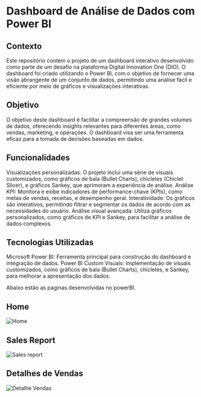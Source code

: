 # Dashboard de Análise de Dados com Power BI

## Contexto
Este repositório contém o projeto de um dashboard interativo desenvolvido como parte de um desafio na plataforma Digital Innovation One (DIO). O dashboard foi criado utilizando o Power BI, com o objetivo de fornecer uma visão abrangente de um conjunto de dados, permitindo uma análise fácil e eficiente por meio de gráficos e visualizações interativas.

## Objetivo
O objetivo deste dashboard é facilitar a compreensão de grandes volumes de dados, oferecendo insights relevantes para diferentes áreas, como vendas, marketing, e operações. O dashboard visa ser uma ferramenta eficaz para a tomada de decisões baseadas em dados.

## Funcionalidades
Visualizações personalizadas: O projeto inclui uma série de visuais customizados, como gráficos de bala (Bullet Charts), chicletes (Chiclet Slicer), e gráficos Sankey, que aprimoram a experiência de análise.
Análise KPI: Monitora e exibe indicadores de performance-chave (KPIs), como metas de vendas, receitas, e desempenho geral.
Interatividade: Os gráficos são interativos, permitindo filtrar e segmentar os dados de acordo com as necessidades do usuário.
Análise visual avançada: Utiliza gráficos personalizados, como gráficos de KPI e Sankey, para facilitar a análise de dados complexos.

## Tecnologias Utilizadas
Microsoft Power BI: Ferramenta principal para construção do dashboard e integração de dados.
Power BI Custom Visuals: Implementação de visuais customizados, como gráficos de bala (Bullet Charts), chicletes, e Sankey, para melhorar a apresentação dos dados.

Abaixo estão as paginas desenvolvidas no powerBI. 
## Home
![Home](https://github.com/user-attachments/assets/9117ca5f-f652-42ba-914b-2bf5ba5782ed)

## Sales Report
![Sales report](https://github.com/user-attachments/assets/8eff7a99-dc33-462a-8019-340bf3dbfd5a)

## Detalhes de Vendas
![Detalhe Vendas](https://github.com/user-attachments/assets/58f04d9b-d914-45df-b97a-5ca35fe388cd)


